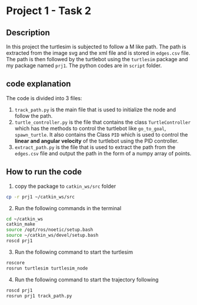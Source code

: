 # Project 1 - Task 2

## Description

In this project the turtlesim is subjected to follow a M like path. The path is extracted from the image svg and the xml file and is stored in `edges.csv` file. The path is then followed by the turtlebot using the `turtlesim` package and my package named `prj1`. The python codes are in `script` folder.

## code explanation

The code is divided into 3 files:
1. `track_path.py` is the main file that is used to initialize the node and follow the path.
2. `turtle_controller.py` is the file that contains the class `TurtleController` which has the methods to control the turtlebot like `go_to_goal`, `spawn_turtle`. It also contains the Class `PID` which is used to control the **linear and angular velocity** of the turtlebot using the PID controller.
3. `extract_path.py` is the file that is used to extract the path from the `edges.csv` file and output the path in the form of a numpy array of points.

## How to run the code

1. copy the package to `catkin_ws/src` folder
```bash
cp -r prj1 ~/catkin_ws/src
```

2. Run the following commands in the terminal
```bash
cd ~/catkin_ws
catkin_make
source /opt/ros/noetic/setup.bash
source ~/catkin_ws/devel/setup.bash
roscd prj1
```

3. Run the following command to start the turtlesim
```bash
roscore
rosrun turtlesim turtlesim_node
```

4. Run the following command to start the trajectory following
```bash
roscd prj1
rosrun prj1 track_path.py
```
